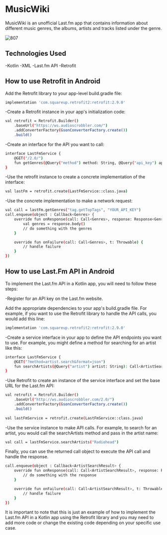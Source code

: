 # MusicWiki

MusicWiki is an unofficial Last.fm app that contains information about different music genres, the albums, artists and tracks listed under the genre.

![807](https://user-images.githubusercontent.com/72141924/214014736-d3656f01-2437-4419-aec4-85606da31571.png)

## Technologies Used
-Kotlin
-XML
-Last.fm API
-Retrofit

## How to use Retrofit in Android

Add the Retrofit library to your app-level build.gradle file:

```sh
implementation 'com.squareup.retrofit2:retrofit:2.9.0'
```

-Create a Retrofit instance in your app's initialization code:

```sh
val retrofit = Retrofit.Builder()
    .baseUrl("https://ws.audioscrobbler.com/")
    .addConverterFactory(GsonConverterFactory.create())
    .build()
```
    
-Create an interface for the API you want to call:

```sh
interface LastFmService {
    @GET("/2.0/")
    fun getGenres(@Query("method") method: String, @Query("api_key") apiKey: String): Call<Genres>
} 
```
    
-Use the retrofit instance to create a concrete implementation of the interface:

```sh
val lastFm = retrofit.create(LastFmService::class.java)
```
    
-Use the concrete implementation to make a network request:

```sh
val call = lastFm.getGenres("tag.getTopTags", "YOUR_API_KEY")
call.enqueue(object : Callback<Genres> {
    override fun onResponse(call: Call<Genres>, response: Response<Genres>) {
        val genres = response.body()
        // do something with the genres
    }

    override fun onFailure(call: Call<Genres>, t: Throwable) {
        // handle failure
    }
})
```
    
 ## How to use Last.Fm API in Android
    
To implement the Last.fm API in a Kotlin app, you will need to follow these steps:


-Register for an API key on the Last.fm website.


Add the appropriate dependencies to your app's build.gradle file. For example, if you want to use the Retrofit library to handle the API calls, you would add this line:


```sh
implementation 'com.squareup.retrofit2:retrofit:2.9.0'
```

-Create a service interface in your app to define the API endpoints you want to use. For example, you might define a method for searching for an artist like this:

```sh
interface LastFmService {
    @GET("?method=artist.search&format=json")
    fun searchArtists(@Query("artist") artist: String): Call<ArtistSearchResult>
}
```
-Use Retrofit to create an instance of the service interface and set the base URL for the Last.fm API:
```sh
val retrofit = Retrofit.Builder()
    .baseUrl("http://ws.audioscrobbler.com/2.0/")
    .addConverterFactory(GsonConverterFactory.create())
    .build()
    
val lastFmService = retrofit.create(LastFmService::class.java)
```
-Use the service instance to make API calls. For example, to search for an artist, you would call the searchArtists method and pass in the artist name:
```sh
val call = lastFmService.searchArtists("Radiohead")
```
Finally, you can use the returned call object to execute the API call and handle the response.
```sh
call.enqueue(object : Callback<ArtistSearchResult> {
    override fun onResponse(call: Call<ArtistSearchResult>, response: Response<ArtistSearchResult>) {
        // do something with the response
    }

    override fun onFailure(call: Call<ArtistSearchResult>, t: Throwable) {
        // handle failure
    }
})
```
It is important to note that this is just an example of how to implement the Last.fm API in a Kotlin app using the Retrofit library and you may need to add more code or change the existing code depending on your specific use case.




